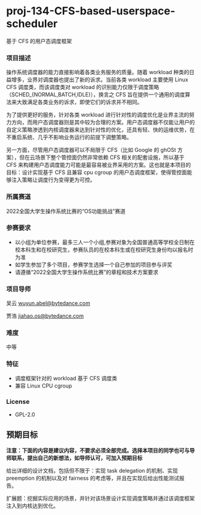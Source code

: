 # proj-134-CFS-based-userspace-scheduler
基于 CFS 的用户态调度框架


### 项目描述

操作系统调度器的能力直接影响着各类业务服务的质量。随着 workload 种类的日益增多，业界对调度器也提出了新的诉求。当前各类 workload 主要使用 Linux CFS 调度类，而该调度类对 workload 的识别能力仅限于调度策略（SCHED_{NORMAL,BATCH,IDLE}），换言之 CFS 旨在提供一个通用的调度算法来大致满足各类业务的诉求，即使它们的诉求并不相同。

为了提供更好的服务，针对各类 workload 进行针对性的调度优化是业界主流的努力方向，而用户态调度器则是其中较为合理的方案。用户态调度器不仅能让用户的自定义策略渗透到内核调度器来达到针对性的优化，还具有轻、快的运维优势，在不重启系统、几乎不影响业务运行的前提下调整策略。

另一方面，尽管用户态调度器可以不局限于 CFS（比如 Google 的 ghOSt 方案），但在云场景下整个管控面仍然非常依赖 CFS 相关的配套设施，所以基于 CFS 来构建用户态调度能力可能是最容易被业界采用的方案。这也就是本项目的目标：设计实现基于 CFS 且兼容 cpu cgroup 的用户态调度框架，使得管控面能够注入策略让调度行为变得更为可控。

### 所属赛道

2022全国大学生操作系统比赛的“OS功能挑战”赛道

### 参赛要求

- 以小组为单位参赛，最多三人一个小组,参赛对象为全国普通高等学校全日制在校本科生和在校研究生，参赛队员的在校本科生或在校研究生身份均以报名时为准
- 如学生参加了多个项目，参赛学生选择一个自己参加的项目参与评奖
- 请遵循“2022全国大学生操作系统比赛”的章程和技术方案要求

### 项目导师

吴云 wuyun.abel@bytedance.com

贾浩 jiahao.os@bytedance.com

### 难度

中等

### 特征

- 调度框架针对的 workload 基于 CFS 调度类
- 兼容 Linux CPU cgroup

### License

- GPL-2.0

## 预期目标

**注意：下面的内容是建议内容，不要求必须全部完成。选择本项目的同学也可与导师联系，提出自己的新想法，如导师认可，可加入预期目标**

给出详细的设计文档，包括但不限于：实现 task delegation 的机制、实现 preemption 的机制以及对 fairness 的考虑等，并且在实现后给出性能测试报告。

扩展题：挖掘实际应用的场景，并针对该场景设计实现调度策略并通过该调度框架注入到内核达到优化。
